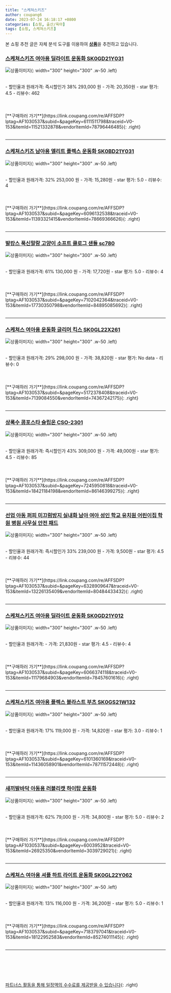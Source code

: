 ```yaml
---
title: "스케쳐스키즈"
author: coupang6
date: 2023-07-24 16:18:17 +0800
categories: [쇼핑, 출산/육아]
tags: [쇼핑, 스케쳐스키즈]
---
```


본 쇼핑 추천 글은 자체 분석 도구를 이용하여 [**상품**](https://link.coupang.com/a/bao1ui)을 추천하고 있습니다.

### [스케쳐스키즈 여아용 딜라이트 운동화 SK0GD21Y031](https://link.coupang.com/re/AFFSDP?lptag=AF1030537&subid=&pageKey=6111511798&traceid=V0-153&itemId=11521332878&vendorItemId=78796446485)

![상품이미지](https://thumbnail6.coupangcdn.com/thumbnails/remote/230x230ex/image/rs_quotation_api/y1wa6kjd/4fc4634b989b40508f03ca9849155d47.JPG){: width="300" height="300" .w-50 .left}


<br>
- 할인율과 원래가격: 즉시할인가 38%  293,000   원
- 가격: 20,350원
- star 평가: 4.5
- 리뷰수: 462
<br>
<br>
<br>
<br>
[**구매하러 가기**](https://link.coupang.com/re/AFFSDP?lptag=AF1030537&subid=&pageKey=6111511798&traceid=V0-153&itemId=11521332878&vendorItemId=78796446485){: .right}
<br>
<br>

---

### [스케쳐스키즈 남아용 엘리트 플렉스 운동화 SK0BD21Y031](https://link.coupang.com/re/AFFSDP?lptag=AF1030537&subid=&pageKey=6096132538&traceid=V0-153&itemId=11393321415&vendorItemId=78669366626)

![상품이미지](https://thumbnail7.coupangcdn.com/thumbnails/remote/230x230ex/image/rs_quotation_api/s29mlavn/9e1a93d6cf454e578ea4c3eef2204799.JPG){: width="300" height="300" .w-50 .left}


<br>
- 할인율과 원래가격: 32%  253,000   원
- 가격: 15,280원
- star 평가: 5.0
- 리뷰수: 4
<br>
<br>
<br>
<br>
[**구매하러 가기**](https://link.coupang.com/re/AFFSDP?lptag=AF1030537&subid=&pageKey=6096132538&traceid=V0-153&itemId=11393321415&vendorItemId=78669366626){: .right}
<br>
<br>

---

### [발캉스 푹신말랑 고양이 소프트 클로그 샌들 sc780](https://link.coupang.com/re/AFFSDP?lptag=AF1030537&subid=&pageKey=7102042364&traceid=V0-153&itemId=17730350798&vendorItemId=84895085692)

![상품이미지](https://thumbnail9.coupangcdn.com/thumbnails/remote/230x230ex/image/vendor_inventory/3fa8/afd7f06b14ba4cf06a404ef585f1001865b5968735701e43a67025ba94d1.jpg){: width="300" height="300" .w-50 .left}


<br>
- 할인율과 원래가격: 61%  130,000   원
- 가격: 17,720원
- star 평가: 5.0
- 리뷰수: 4
<br>
<br>
<br>
<br>
[**구매하러 가기**](https://link.coupang.com/re/AFFSDP?lptag=AF1030537&subid=&pageKey=7102042364&traceid=V0-153&itemId=17730350798&vendorItemId=84895085692){: .right}
<br>
<br>

---

### [스케쳐스 여아용 운동화 글리머 킥스 SK0GL22X261](https://link.coupang.com/re/AFFSDP?lptag=AF1030537&subid=&pageKey=5172378408&traceid=V0-153&itemId=7139084550&vendorItemId=74367242175)

![상품이미지](https://thumbnail7.coupangcdn.com/thumbnails/remote/230x230ex/image/rs_quotation_api/gibc8v1s/af89b97fb7344d2899b39c09f27f8a33.JPG){: width="300" height="300" .w-50 .left}


<br>
- 할인율과 원래가격: 29%  298,000   원
- 가격: 38,820원
- star 평가: No data
- 리뷰수: 0
<br>
<br>
<br>
<br>
[**구매하러 가기**](https://link.coupang.com/re/AFFSDP?lptag=AF1030537&subid=&pageKey=5172378408&traceid=V0-153&itemId=7139084550&vendorItemId=74367242175){: .right}
<br>
<br>

---

### [상록수 콤포스타 슬립온 CSO-2301](https://link.coupang.com/re/AFFSDP?lptag=AF1030537&subid=&pageKey=7245950818&traceid=V0-153&itemId=18421184198&vendorItemId=86146399275)

![상품이미지](https://thumbnail6.coupangcdn.com/thumbnails/remote/230x230ex/image/vendor_inventory/0130/9023a565f6940005637a69ad04bc42f404a2930f2b6c9a01bb07e20a4763.png){: width="300" height="300" .w-50 .left}


<br>
- 할인율과 원래가격: 즉시할인가 43%  309,000   원
- 가격: 49,000원
- star 평가: 4.5
- 리뷰수: 85
<br>
<br>
<br>
<br>
[**구매하러 가기**](https://link.coupang.com/re/AFFSDP?lptag=AF1030537&subid=&pageKey=7245950818&traceid=V0-153&itemId=18421184198&vendorItemId=86146399275){: .right}
<br>
<br>

---

### [선업 아동 퍼피 미끄럼방지 실내화 남아 여아 성인 학교 유치원 어린이집 학원 병원 사무실 안전 패드](https://link.coupang.com/re/AFFSDP?lptag=AF1030537&subid=&pageKey=6328909647&traceid=V0-153&itemId=13226135409&vendorItemId=80484433432)

![상품이미지](https://thumbnail8.coupangcdn.com/thumbnails/remote/230x230ex/image/vendor_inventory/c6e5/28d9baa4c3b093ee4f7296c516a7c98224282b92f29393546c1609a94f5d.jpg){: width="300" height="300" .w-50 .left}


<br>
- 할인율과 원래가격: 즉시할인가 33%  239,000   원
- 가격: 9,500원
- star 평가: 4.5
- 리뷰수: 44
<br>
<br>
<br>
<br>
[**구매하러 가기**](https://link.coupang.com/re/AFFSDP?lptag=AF1030537&subid=&pageKey=6328909647&traceid=V0-153&itemId=13226135409&vendorItemId=80484433432){: .right}
<br>
<br>

---

### [스케쳐스키즈 여아용 딜라이트 운동화 SK0GD21Y012](https://link.coupang.com/re/AFFSDP?lptag=AF1030537&subid=&pageKey=6066374118&traceid=V0-153&itemId=11179684903&vendorItemId=78457601616)

![상품이미지](https://thumbnail9.coupangcdn.com/thumbnails/remote/230x230ex/image/rs_quotation_api/vvv3fkxu/6b09950b24b04df496dd21eff34a9100.JPG){: width="300" height="300" .w-50 .left}


<br>
- 할인율과 원래가격: 
- 가격: 21,830원
- star 평가: 4.5
- 리뷰수: 4
<br>
<br>
<br>
<br>
[**구매하러 가기**](https://link.coupang.com/re/AFFSDP?lptag=AF1030537&subid=&pageKey=6066374118&traceid=V0-153&itemId=11179684903&vendorItemId=78457601616){: .right}
<br>
<br>

---

### [스케쳐스키즈 여아용 플렉스 블라스트 부츠 SK0GS21W132](https://link.coupang.com/re/AFFSDP?lptag=AF1030537&subid=&pageKey=6101360169&traceid=V0-153&itemId=11436058901&vendorItemId=78711572448)

![상품이미지](https://thumbnail7.coupangcdn.com/thumbnails/remote/230x230ex/image/rs_quotation_api/53dxzmlm/6378c48d5dc04d10b9fa164679b07e73.JPG){: width="300" height="300" .w-50 .left}


<br>
- 할인율과 원래가격: 17%  119,000   원
- 가격: 14,820원
- star 평가: 3.0
- 리뷰수: 1
<br>
<br>
<br>
<br>
[**구매하러 가기**](https://link.coupang.com/re/AFFSDP?lptag=AF1030537&subid=&pageKey=6101360169&traceid=V0-153&itemId=11436058901&vendorItemId=78711572448){: .right}
<br>
<br>

---

### [새끼발바닥 아동용 러블리캣 하이탑 운동화](https://link.coupang.com/re/AFFSDP?lptag=AF1030537&subid=&pageKey=6003952&traceid=V0-153&itemId=26925350&vendorItemId=3039729021)

![상품이미지](https://thumbnail10.coupangcdn.com/thumbnails/remote/230x230ex/image/vendor_inventory/ad5d/50c6aa8450e1371e795f7014a9a5e81cffabd0be293d6942657e3fc5efe3.jpg){: width="300" height="300" .w-50 .left}


<br>
- 할인율과 원래가격: 62%  79,000   원
- 가격: 34,800원
- star 평가: 5.0
- 리뷰수: 2
<br>
<br>
<br>
<br>
[**구매하러 가기**](https://link.coupang.com/re/AFFSDP?lptag=AF1030537&subid=&pageKey=6003952&traceid=V0-153&itemId=26925350&vendorItemId=3039729021){: .right}
<br>
<br>

---

### [스케쳐스 여아용 셔플 하트 라이트 운동화 SK0GL22Y062](https://link.coupang.com/re/AFFSDP?lptag=AF1030537&subid=&pageKey=7183797041&traceid=V0-153&itemId=18122952583&vendorItemId=85274011145)

![상품이미지](https://thumbnail10.coupangcdn.com/thumbnails/remote/230x230ex/image/retail/images/4598295779519494-74a64bde-1c1e-45cf-9243-d14f59cd5220.jpg){: width="300" height="300" .w-50 .left}


<br>
- 할인율과 원래가격: 13%  116,000   원
- 가격: 36,200원
- star 평가: 5.0
- 리뷰수: 1
<br>
<br>
<br>
<br>
[**구매하러 가기**](https://link.coupang.com/re/AFFSDP?lptag=AF1030537&subid=&pageKey=7183797041&traceid=V0-153&itemId=18122952583&vendorItemId=85274011145){: .right}
<br>
<br>

---
<br><br><br><br><br> [파트너스 활동을 통해 일정액의 수수료를 제공받을 수 있습니다](https://link.coupang.com/a/bao1ui){: .right}